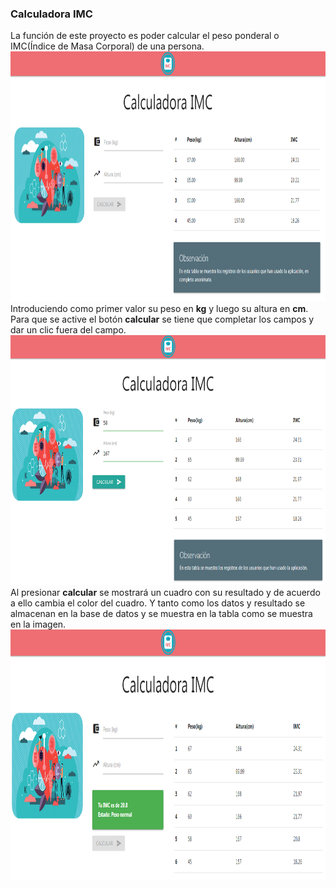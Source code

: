 ### Calculadora IMC

La función de este proyecto es poder calcular el peso ponderal o IMC(Índice de Masa Corporal) de una persona.<br>
<img src="https://github.com/Eifro/calculadora-imc/blob/master/Assets/img/ejemplo0.PNG" width="800px" height="400"><br>
Introduciendo como primer valor su peso en <b>kg</b> y luego su altura en <b>cm</b>. Para que se active el botón <b>calcular</b> se tiene que completar los campos y dar un clic fuera del campo.<br>
<img src="https://github.com/Eifro/calculadora-imc/blob/master/Assets/img/ejemplo1.PNG" width="800px" height="400"><br>
Al presionar <b>calcular</b> se mostrará un cuadro con su resultado y de acuerdo a ello cambia el color del cuadro. Y tanto como los datos y resultado se almacenan en la base de datos y se muestra en la tabla como se muestra en la imagen.<br>
<img src="https://github.com/Eifro/calculadora-imc/blob/master/Assets/img/ejemplo2.PNG" width="800px" height="400">

